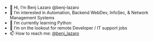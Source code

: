 - 👋 Hi, I’m Benj Lazaro @benj-lazaro
- 👀 I’m interested in Automation, Backend WebDev, InfoSec, & Network Management Systems
- 🌱 I’m currently learning Python
- 💞️ I’m on the lookout for remote Developer / IT support jobs 
- 📫 How to reach me: <a href="https://twitter.com/benj_lazaro">@benj_lazaro</a>

<!---
benj-lazaro/benj-lazaro is a ✨ special ✨ repository because its `README.md` (this file) appears on your GitHub profile.
You can click the Preview link to take a look at your changes.
--->
